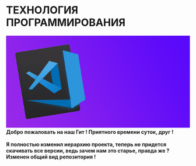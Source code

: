 # ТЕХНОЛОГИЯ ПРОГРАММИРОВАНИЯ
![](https://github.com/Delalex/tech_of_programming/blob/main/thumbnail.png)  
**Добро пожаловать на наш Гит ! Приятного времени суток, друг !** <br /> <br /> 
**Я полностью изменил иерархию  проекта, теперь не придется скачивать все версии, ведь зачем нам это старье, правда же ?**
**Изменен общий вид репозитория !**
